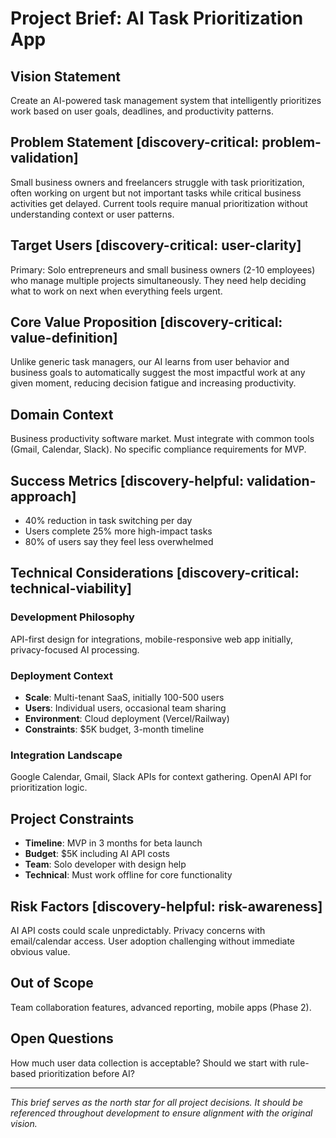 # Project Brief: AI Task Prioritization App

## Vision Statement
Create an AI-powered task management system that intelligently prioritizes work based on user goals, deadlines, and productivity patterns.

## Problem Statement [discovery-critical: problem-validation]
Small business owners and freelancers struggle with task prioritization, often working on urgent but not important tasks while critical business activities get delayed. Current tools require manual prioritization without understanding context or user patterns.

## Target Users [discovery-critical: user-clarity]
Primary: Solo entrepreneurs and small business owners (2-10 employees) who manage multiple projects simultaneously. They need help deciding what to work on next when everything feels urgent.

## Core Value Proposition [discovery-critical: value-definition]
Unlike generic task managers, our AI learns from user behavior and business goals to automatically suggest the most impactful work at any given moment, reducing decision fatigue and increasing productivity.

## Domain Context
Business productivity software market. Must integrate with common tools (Gmail, Calendar, Slack). No specific compliance requirements for MVP.

## Success Metrics [discovery-helpful: validation-approach]
- 40% reduction in task switching per day
- Users complete 25% more high-impact tasks
- 80% of users say they feel less overwhelmed

## Technical Considerations [discovery-critical: technical-viability]

### Development Philosophy
API-first design for integrations, mobile-responsive web app initially, privacy-focused AI processing.

### Deployment Context
- **Scale**: Multi-tenant SaaS, initially 100-500 users
- **Users**: Individual users, occasional team sharing
- **Environment**: Cloud deployment (Vercel/Railway)
- **Constraints**: $5K budget, 3-month timeline

### Integration Landscape
Google Calendar, Gmail, Slack APIs for context gathering. OpenAI API for prioritization logic.

## Project Constraints
- **Timeline**: MVP in 3 months for beta launch
- **Budget**: $5K including AI API costs
- **Team**: Solo developer with design help
- **Technical**: Must work offline for core functionality

## Risk Factors [discovery-helpful: risk-awareness]
AI API costs could scale unpredictably. Privacy concerns with email/calendar access. User adoption challenging without immediate obvious value.

## Out of Scope
Team collaboration features, advanced reporting, mobile apps (Phase 2).

## Open Questions
How much user data collection is acceptable? Should we start with rule-based prioritization before AI?

---
*This brief serves as the north star for all project decisions. It should be referenced throughout development to ensure alignment with the original vision.*